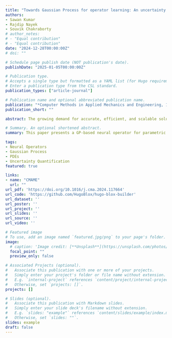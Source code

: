 ```yaml
---
title: "Towards Gaussian Process for operator learning: An uncertainty aware resolution independent operator learning algorithm for computational mechanics"
authors:
- Sawan Kumar
- Rajdip Nayek
- Souvik Chakraborty
# author_notes:
# - "Equal contribution"
# - "Equal contribution"
date: "2024-12-28T00:00:00Z"
# doi: ""

# Schedule page publish date (NOT publication's date).
publishDate: "2025-01-05T00:00:00Z"

# Publication type.
# Accepts a single type but formatted as a YAML list (for Hugo requirements).
# Enter a publication type from the CSL standard.
publication_types: ["article-journal"]

# Publication name and optional abbreviated publication name.
publication: "*Computer Methods in Applied Mechanics and Engineering, 1*(1)"
publication_short: ""

abstract: The growing demand for accurate, efficient, and scalable solutions in computational mechanics highlights the need for advanced operator learning algorithms that can efficiently handle large datasets while providing reliable uncertainty quantification. This paper introduces a novel Gaussian Process (GP) based neural operator for solving parametric differential equations. The approach proposed leverages the expressive capability of deterministic neural operators and the uncertainty awareness of conventional GP. In particular, we propose a “neural operator-embedded kernel” wherein the GP kernel is formulated in the latent space learned using a neural operator. Further, we exploit stochastic dual descent (SDD) algorithm for simultaneously training the neural operator parameters and the GP hyperparameters. Our approach addresses the (a) resolution dependence and (b) cubic complexity of traditional GP models, allowing for input-resolution independence and scalability in high-dimensional and non-linear parametric systems, such as those encountered in computational mechanics. We apply our method to a range of non-linear parametric partial differential equations (PDEs) and demonstrate its superiority in both computational efficiency and accuracy compared to standard GP models and wavelet neural operators. Our experimental results highlight the efficacy of this framework in solving complex PDEs while maintaining robustness in uncertainty estimation, positioning it as a scalable and reliable operator-learning algorithm for computational mechanics.

# Summary. An optional shortened abstract.
summary: This paper presents a GP-based neural operator for parametric differential equations, achieving high accuracy, scalability, and robust uncertainty estimation, outperforming traditional models.

tags:
- Neural Operators
- Gaussian Process
- PDEs
- Uncertainty Quantification
featured: true

links:
- name: "CMAME"
  url: ""
url_pdf: 'https://doi.org/10.1016/j.cma.2024.117664'
url_code: 'https://github.com/HugoBlox/hugo-blox-builder'
url_dataset: ''
url_poster: ''
url_project: ''
url_slides: ''
url_source: ''
url_video: ''

# Featured image
# To use, add an image named `featured.jpg/png` to your page's folder. 
image: 
  # caption: 'Image credit: [**Unsplash**](https://unsplash.com/photos/jdD8gXaTZsc)'
  focal_point: ""
  preview_only: false

# Associated Projects (optional).
#   Associate this publication with one or more of your projects.
#   Simply enter your project's folder or file name without extension.
#   E.g. `internal-project` references `content/project/internal-project/index.md`.
#   Otherwise, set `projects: []`.
projects: []

# Slides (optional).
#   Associate this publication with Markdown slides.
#   Simply enter your slide deck's filename without extension.
#   E.g. `slides: "example"` references `content/slides/example/index.md`.
#   Otherwise, set `slides: ""`.
slides: example
draft: false
---
```


<!-- {{% callout note %}}
Click the *Cite* button above to demo the feature to enable visitors to import publication metadata into their reference management software.
{{% /callout %}}

{{% callout note %}}
Create your slides in Markdown - click the *Slides* button to check out the example.
{{% /callout %}} -->

<!-- Add the publication's **full text** or **supplementary notes** here. You can use rich formatting such as including [code, math, and images](https://docs.hugoblox.com/content/writing-markdown-latex/). -->

